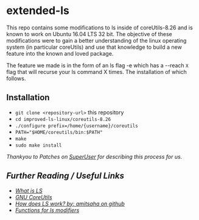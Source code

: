 # extended-ls

This repo contains some modifications to ls inside of coreUtils-8.26 and is known to work on Ubuntu 16.04 LTS 32 bit. The objective of these modifications were to gain a better understanding of the linux operating system (in particular coreUtils) and use that knowledge to build a new feature into the known and loved package.

The feature we made is in the form of an ls flag -e which has a --reach `X` flag that will recurse your ls command X times. The installation of which follows.


## Installation

* `git clone <repository-url>` this repository
* `cd improved-ls-linux/coreutils-8.26`
* `./configure prefix=/home/{username}/coreutils`
* `PATH="$HOME/coreutils/bin:$PATH"`
* `make`
* `sudo make install`

<i>Thankyou to Patches on [SuperUser](https://superuser.com/questions/304943/how-can-i-install-a-more-modern-version-of-gnu-utils-coreutils-on-debian-linux) for describing this process for us.<i/>


## Further Reading / Useful Links

* [What is LS](http://linuxcommand.org/lc3_man_pages/ls1.html)
* [GNU CoreUtils](https://www.gnu.org/software/coreutils/coreutils.html)
* [How does LS work? by: amitsaha on github](https://gist.github.com/amitsaha/8169242)
* [Functions for ls modifiers](https://explainshell.com/)


